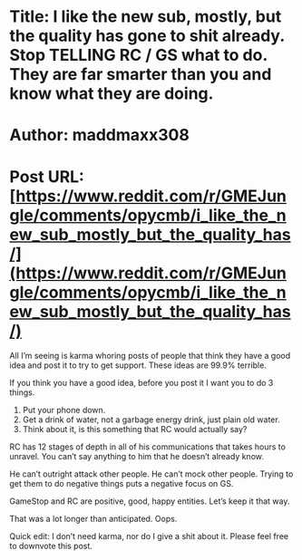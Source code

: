 # Title: I like the new sub, mostly, but the quality has gone to shit already. Stop TELLING RC / GS what to do. They are far smarter than you and know what they are doing.
# Author: maddmaxx308
# Post URL: [https://www.reddit.com/r/GMEJungle/comments/opycmb/i_like_the_new_sub_mostly_but_the_quality_has/](https://www.reddit.com/r/GMEJungle/comments/opycmb/i_like_the_new_sub_mostly_but_the_quality_has/)


All I’m seeing is karma whoring posts of people that think they have a good idea and post it to try to get support. These ideas are 99.9% terrible. 

If you think you have a good idea, before you post it I want you to do 3 things. 

1. Put your phone down. 
2. Get a drink of water, not a garbage energy drink, just plain old water. 
3. Think about it, is this something that RC would actually say?

RC has 12 stages of depth in all of his communications that takes hours to unravel. You can’t say anything to him that he doesn’t already know. 

He can’t outright attack other people. He can’t mock other people. Trying to get them to do negative things puts a negative focus on GS. 

GameStop and RC are positive, good, happy entities. Let’s keep it that way. 

That was a lot longer than anticipated. Oops.


Quick edit: I don’t need karma, nor do I give a shit about it. Please feel free to downvote this post.